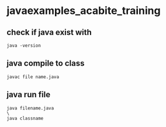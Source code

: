 # javaexamples_acabite_training

## check if java exist with 
```
java -version
```

## java compile to class 

```
javac file name.java
```

## java run file 

```
java filename.java
\
java classname
```